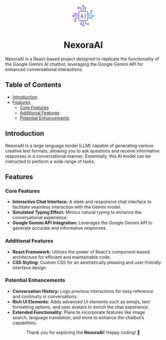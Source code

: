 <div align="center">

<img src="https://github.com/Astha86/NexoraAI/blob/main/src/assets/nexora_icon.png" alt="NexoraAI-_icon" height="70">

# NexoraAI

</div>

NexoraAI is a React-based project designed to replicate the functionality of the Google Gemini AI chatbot, leveraging the Google Gemini API for enhanced conversational interactions.

## Table of Contents

- [Introduction](#introduction)
- [Features](#features)
    - [Core Features](#core-features)
    - [Additional Features](#additional-features)
    - [Potential Enhancements](#potential-enhancements)

## Introduction

NexoraAI is a large language model (LLM) capable of generating various creative text formats, allowing you to ask questions and receive informative responses in a conversational manner. Essentially, this AI model can be instructed to perform a wide range of tasks.

## Features

### Core Features

- **Interactive Chat Interface:** A sleek and responsive chat interface to facilitate seamless interaction with the Gemini model.
- **Simulated Typing Effect:** Mimics natural typing to enhance the conversational experience.
- **Google Gemini API Integration:** Leverages the Google Gemini API to generate accurate and informative responses.

### Additional Features

- **React Framework:** Utilizes the power of React's component-based architecture for efficient and maintainable code.
- **CSS Styling:** Custom CSS for an aesthetically pleasing and user-friendly interface design.

### Potential Enhancements

- **Conversation History:** Logs previous interactions for easy reference and continuity in conversations.
- **Rich UI Elements:** Adds advanced UI elements such as emojis, text formatting options, and user avatars to enrich the chat experience.
- **Extended Functionality:** Plans to incorporate features like image search, language translation, and more to enhance the chatbot’s capabilities.

<p align="center">Thank you for exploring the <strong>NexoraAI</strong>! Happy coding! 🚀</p>
